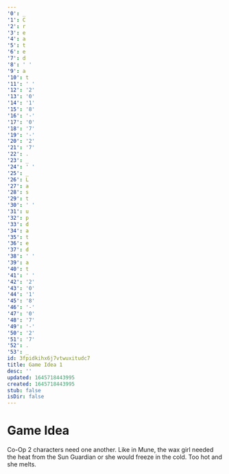 ```yaml
---
'0': _
'1': C
'2': r
'3': e
'4': a
'5': t
'6': e
'7': d
'8': ' '
'9': a
'10': t
'11': ' '
'12': '2'
'13': '0'
'14': '1'
'15': '8'
'16': '-'
'17': '0'
'18': '7'
'19': '-'
'20': '2'
'21': '7'
'22': .
'23': _
'24': ' '
'25': _
'26': L
'27': a
'28': s
'29': t
'30': ' '
'31': u
'32': p
'33': d
'34': a
'35': t
'36': e
'37': d
'38': ' '
'39': a
'40': t
'41': ' '
'42': '2'
'43': '0'
'44': '1'
'45': '8'
'46': '-'
'47': '0'
'48': '7'
'49': '-'
'50': '2'
'51': '7'
'52': .
'53': _
id: 3fpidkihx6j7vtwuxitudc7
title: Game Idea 1
desc: ''
updated: 1645718443995
created: 1645718443995
stub: false
isDir: false
---
```


# Game Idea


Co-Op 2 characters need one another.
Like in Mune, the wax girl needed the heat from the Sun Guardian or she would freeze in the cold.
Too hot and she melts.

